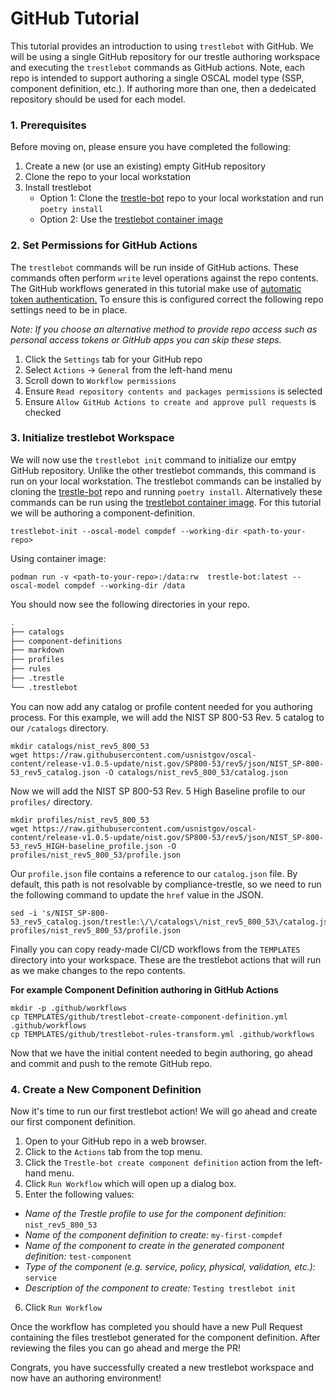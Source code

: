 # GitHub Tutorial

This tutorial provides an introduction to using `trestlebot` with GitHub.  We will be using a single GitHub repository for our trestle authoring workspace and executing the `trestlebot` commands as GitHub actions.  Note, each repo is intended to support authoring a single OSCAL model type (SSP, component definition, etc.).  If authoring more than one, then a dedeicated repository should be used for each model.


### 1. Prerequisites

Before moving on, please ensure you have completed the following:

1. Create a new (or use an existing) empty GitHub repository
2. Clone the repo to your local workstation
3. Install trestlebot
    * Option 1: Clone the [trestle-bot](https://github.com/RedHatProductSecurity/trestle-bot/tree/main) repo to your local workstation and run `poetry install`
    * Option 2: Use the [trestlebot container image](https://github.com/RedHatProductSecurity/trestle-bot?tab=readme-ov-file#run-as-a-container)


### 2. Set Permissions for GitHub Actions

The `trestlebot` commands will be run inside of GitHub actions.  These commands often perform `write` level operations against the repo contents.  The GitHub workflows generated in this tutorial make use of [automatic token authentication.](https://docs.github.com/en/actions/security-for-github-actions/security-guides/automatic-token-authentication)  To ensure this is configured correct the following repo settings need to be in place.

*Note: If you choose an alternative method to provide repo access such as personal access tokens or GitHub apps you can skip these steps.*

1. Click the `Settings` tab for your GitHub repo 
2. Select `Actions` -> `General` from the left-hand menu
3. Scroll down to `Workflow permissions`
4. Ensure `Read repository contents and packages permissions` is selected
5. Ensure `Allow GitHub Actions to create and approve pull requests` is checked

### 3. Initialize trestlebot Workspace

We will now use the `trestlebot init` command to initialize our emtpy GitHub repository.  Unlike the other trestlebot commands, this command is run on your local workstation.  The trestlebot commands can be installed by cloning the [trestle-bot](https://github.com/RedHatProductSecurity/trestle-bot/tree/main) repo and running `poetry install`.  Alternatively these commands can be run using the [trestlebot container image](https://github.com/RedHatProductSecurity/trestle-bot?tab=readme-ov-file#run-as-a-container). For this tutorial we will be authoring a component-definition.

```
trestlebot-init --oscal-model compdef --working-dir <path-to-your-repo>
```

Using container image:

```
podman run -v <path-to-your-repo>:/data:rw  trestle-bot:latest --oscal-model compdef --working-dir /data
```

You should now see the following directories in your repo.


```bash
.
├── catalogs
├── component-definitions
├── markdown 
├── profiles
├── rules
├── .trestle
└── .trestlebot
```

You can now add any catalog or profile content needed for you authoring process.  For this example, we will add the NIST SP 800-53 Rev. 5 catalog to our `/catalogs` directory.

```
mkdir catalogs/nist_rev5_800_53
wget https://raw.githubusercontent.com/usnistgov/oscal-content/release-v1.0.5-update/nist.gov/SP800-53/rev5/json/NIST_SP-800-53_rev5_catalog.json -O catalogs/nist_rev5_800_53/catalog.json
```

Now we will add the NIST SP 800-53 Rev. 5 High Baseline profile to our `profiles/` directory.

```
mkdir profiles/nist_rev5_800_53
wget https://raw.githubusercontent.com/usnistgov/oscal-content/release-v1.0.5-update/nist.gov/SP800-53/rev5/json/NIST_SP-800-53_rev5_HIGH-baseline_profile.json -O profiles/nist_rev5_800_53/profile.json
```

Our `profile.json` file contains a reference to our `catalog.json` file.  By default, this path is not resolvable by compliance-trestle, so we need to run the following command to update the `href` value in the JSON.

```
sed -i 's/NIST_SP-800-53_rev5_catalog.json/trestle:\/\/catalogs\/nist_rev5_800_53\/catalog.json/g' profiles/nist_rev5_800_53/profile.json
```

Finally you can copy ready-made CI/CD workflows from the `TEMPLATES` directory into your workspace. These are the trestlebot actions that will run as we make changes to the repo contents.

**For example Component Definition authoring in GitHub Actions**
```
mkdir -p .github/workflows
cp TEMPLATES/github/trestlebot-create-component-definition.yml .github/workflows
cp TEMPLATES/github/trestlebot-rules-transform.yml .github/workflows
```

Now that we have the initial content needed to begin authoring, go ahead and commit and push to the remote GitHub repo.


### 4. Create a New Component Definition

Now it's time to run our first trestlebot action!  We will go ahead and create our first component definition.

1. Open to your GitHub repo in a web browser.
2. Click to the `Actions` tab from the top menu.
3. Click the `Trestle-bot create component definition` action from the left-hand menu.
4. Click `Run Workflow` which will open up a dialog box.
5. Enter the following values:

* _Name of the Trestle profile to use for the component definition:_ `nist_rev5_800_53`
* _Name of the component definition to create:_ `my-first-compdef`
* _Name of the component to create in the generated component definition:_ `test-component`
* _Type of the component (e.g. service, policy, physical, validation, etc.):_ `service`
* _Description of the component to create:_ `Testing trestlebot init`

6. Click `Run Workflow`

Once the workflow has completed you should have a new Pull Request containing the files trestlebot generated for the component definition.  After reviewing the files you can go ahead and merge the PR!

Congrats, you have successfully created a new trestlebot workspace and now have an authoring environment!